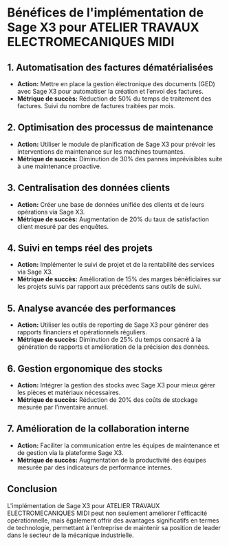 # Bénéfices de l'implémentation de Sage X3 pour ATELIER TRAVAUX ELECTROMECANIQUES MIDI

## 1. Automatisation des factures dématérialisées
- **Action:** Mettre en place la gestion électronique des documents (GED) avec Sage X3 pour automatiser la création et l’envoi des factures.
- **Métrique de succès:** Réduction de 50% du temps de traitement des factures. Suivi du nombre de factures traitées par mois.

## 2. Optimisation des processus de maintenance
- **Action:** Utiliser le module de planification de Sage X3 pour prévoir les interventions de maintenance sur les machines tournantes.
- **Métrique de succès:** Diminution de 30% des pannes imprévisibles suite à une maintenance proactive.

## 3. Centralisation des données clients
- **Action:** Créer une base de données unifiée des clients et de leurs opérations via Sage X3.
- **Métrique de succès:** Augmentation de 20% du taux de satisfaction client mesuré par des enquêtes.

## 4. Suivi en temps réel des projets
- **Action:** Implémenter le suivi de projet et de la rentabilité des services via Sage X3.
- **Métrique de succès:** Amélioration de 15% des marges bénéficiaires sur les projets suivis par rapport aux précédents sans outils de suivi.

## 5. Analyse avancée des performances
- **Action:** Utiliser les outils de reporting de Sage X3 pour générer des rapports financiers et opérationnels réguliers.
- **Métrique de succès:** Diminution de 25% du temps consacré à la génération de rapports et amélioration de la précision des données.

## 6. Gestion ergonomique des stocks
- **Action:** Intégrer la gestion des stocks avec Sage X3 pour mieux gérer les pièces et matériaux nécessaires.
- **Métrique de succès:** Réduction de 20% des coûts de stockage mesurée par l’inventaire annuel.

## 7. Amélioration de la collaboration interne
- **Action:** Faciliter la communication entre les équipes de maintenance et de gestion via la plateforme Sage X3.
- **Métrique de succès:** Augmentation de la productivité des équipes mesurée par des indicateurs de performance internes.

## Conclusion
L'implémentation de Sage X3 pour ATELIER TRAVAUX ELECTROMECANIQUES MIDI peut non seulement améliorer l'efficacité opérationnelle, mais également offrir des avantages significatifs en termes de technologie, permettant à l'entreprise de maintenir sa position de leader dans le secteur de la mécanique industrielle.